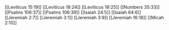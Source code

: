 [[Leviticus 15:19]]
[[Leviticus 18:24]]
[[Leviticus 18:25]]
[[Numbers 35:33]]
[[Psalms 106:37]]
[[Psalms 106:39]]
[[Isaiah 24:5]]
[[Isaiah 64:6]]
[[Jeremiah 2:7]]
[[Jeremiah 3:1]]
[[Jeremiah 3:9]]
[[Jeremiah 16:18]]
[[Micah 2:10]]
